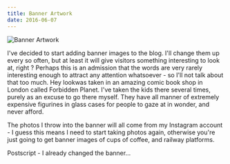 ```yaml
---
title: Banner Artwork
date: 2016-06-07
---
```


![Banner Artwork](https://source.unsplash.com/-m88z7ily-w/1600x900)

I've decided to start adding banner images to the blog. I'll change them up every so often, but at least it will give visitors something interesting to look at, right ? Perhaps this is an admission that the words are very rarely interesting enough to attract any attention whatsoever - so I'll not talk about that too much. Hey lookwas taken in an amazing comic book shop in London called Forbidden Planet. I've taken the kids there several times, purely as an excuse to go there myself. They have all manner of extremely expensive figurines in glass cases for people to gaze at in wonder, and never afford.

The photos I throw into the banner will all come from my Instagram account - I guess this means I need to start taking photos again, otherwise you're just going to get banner images of cups of coffee, and railway platforms.

Postscript - I already changed the banner...